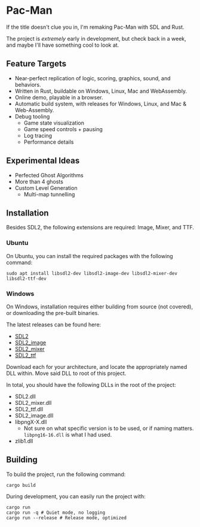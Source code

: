 # Pac-Man

If the title doesn't clue you in, I'm remaking Pac-Man with SDL and Rust.

The project is _extremely_ early in development, but check back in a week, and maybe I'll have something cool to look
at.

## Feature Targets

- Near-perfect replication of logic, scoring, graphics, sound, and behaviors.
- Written in Rust, buildable on Windows, Linux, Mac and WebAssembly.
- Online demo, playable in a browser.
- Automatic build system, with releases for Windows, Linux, and Mac & Web-Assembly.
- Debug tooling
    - Game state visualization
    - Game speed controls + pausing
    - Log tracing
    - Performance details

## Experimental Ideas

- Perfected Ghost Algorithms
- More than 4 ghosts
- Custom Level Generation
    - Multi-map tunnelling

## Installation

Besides SDL2, the following extensions are required: Image, Mixer, and TTF.

### Ubuntu

On Ubuntu, you can install the required packages with the following command:

```
sudo apt install libsdl2-dev libsdl2-image-dev libsdl2-mixer-dev libsdl2-ttf-dev
```

### Windows

On Windows, installation requires either building from source (not covered), or downloading the pre-built binaries.

The latest releases can be found here:

- [SDL2](https://github.com/libsdl-org/SDL/releases/latest/)
- [SDL2_image](https://github.com/libsdl-org/SDL_image/releases/latest/)
- [SDL2_mixer](https://github.com/libsdl-org/SDL_mixer/releases/latest/)
- [SDL2_ttf](https://github.com/libsdl-org/SDL_ttf/releases/latest/)

Download each for your architecture, and locate the appropriately named DLL within. Move said DLL to root of this project.

In total, you should have the following DLLs in the root of the project:

- SDL2.dll
- SDL2_mixer.dll
- SDL2_ttf.dll
- SDL2_image.dll
- libpngX-X.dll
    - Not sure on what specific version is to be used, or if naming matters. `libpng16-16.dll` is what I had used.
- zlib1.dll

## Building

To build the project, run the following command:

```
cargo build
```

During development, you can easily run the project with:

```
cargo run
cargo run -q # Quiet mode, no logging
cargo run --release # Release mode, optimized
```